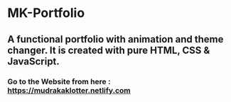 # MK-Portfolio

## A functional portfolio with animation and theme changer. It is created with pure HTML, CSS & JavaScript.  


### Go to the Website from here : https://mudrakaklotter.netlify.com
